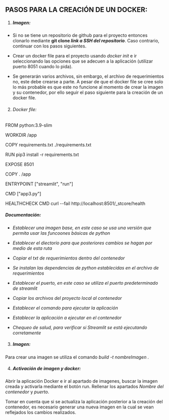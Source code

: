 

## PASOS PARA LA CREACIÓN DE UN DOCKER: 

1. ##### _Imagen:_
* Si no se tiene un repositorio de github para el proyecto entonces clonarlo mediante **git clone _link a SSH del repositorio_**. Caso contrario, continuar con los pasos siguientes. 

* Crear un docker file para el proyecto usando _docker init_ e ir seleccionando las opciones que se adecuen a la aplicación (utilizar puerto 8051 cuando lo pida). 

* Se generarán varios archivos, sin embargo, el archivo de requerimientos no, este debe crearse a parte. A pesar de que el docker file se cree solo lo más probable es que este no funcione al momento de crear la imagen y su contenedor, por ello seguir el paso siguiente para la creación de un docker file. 


2. ###### _Docker file_:
FROM python:3.9-slim

WORKDIR /app

COPY requirements.txt ./requirements.txt

RUN pip3 install -r requirements.txt

EXPOSE 8501

COPY . /app

ENTRYPOINT ["streamlit", "run"]

CMD ["app3.py"]

HEALTHCHECK CMD curl --fail http://localhost:8501/_stcore/health



##### _Documentación_: 
* _Establecer una imagen base, en este caso se usa una versión que permita usar las funcoones básicas de python_

* _Establecer el diectorio para que posteriores cambios se hagan por medio de esta ruta_

* _Copiar el txt de requerimientos dentro del contenedor_

* _Se instalan las dependencias de python establecidas en el archivo de requerimientos_

* _Establecer el puerto, en este caso se utiliza el puerto predeterminado de streamlit_

* _Copiar los archivos del proyecto local al contenedor_

* _Establecer el comando para ejecutar la aplicación_

* _Establecer la aplicación a ejecutar en el contenedor_ 

* _Chequeo de salud, para verificar si Streamlit se está ejecutando corretamente_


3. ##### Imagen: 
Para crear una imagen se utiliza el comando _build -t nombreImagen ._ 

4. ##### Activación de imagen y docker:
Abrir la aplicación Docker e ir al apartado de imagenes, buscar la imagen creada y activarla mediante el botón run. Rellenar los apartados _Nombre del contenedor_ y _puerto_.

Tomar en cuenta que si se actualiza la aplicación posterior a la creación del contenedor, es necesario generar una nueva imagen en la cual se vean reflejados los cambios realizados. 

